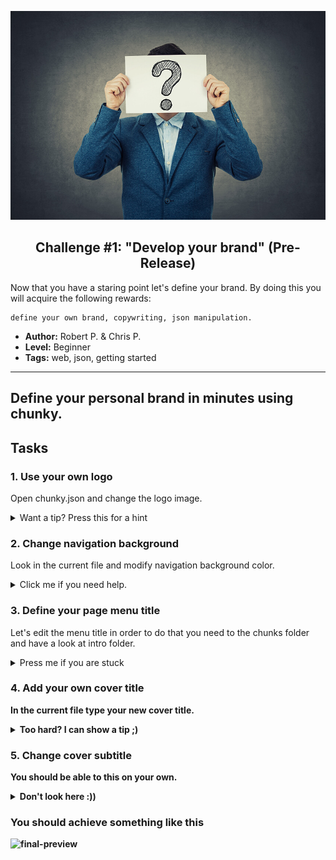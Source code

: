 <p align="center">
  <img src ="../../img/brand.jpg" />
</p>

<p align="center">
  <h2 align="center"> Challenge #1: "Develop your brand" (Pre-Release)</h2>
</p>

Now that you have a staring point let's define your brand.
By doing this you will acquire the following rewards:
```$xslt
define your own brand, copywriting, json manipulation. 
```


* **Author:** Robert P. & Chris P.
* **Level:** Beginner
* **Tags:** web, json, getting started

---
###

## Define your personal brand in minutes using chunky.

## Tasks

### 1. Use your own logo

Open chunky.json and change the logo image.

<details> 
  <summary>Want a tip? Press this for a hint </summary>
  <br />
   <p> Have a look at <b>line 36</b>. </p> 
</details>

### 2. Change navigation background

Look in the current file and modify navigation background color.

<details> 
  <summary>Click me if you need help. </summary>
   <br />
   <p> Look at line <b>47</b>. </p> 
</details>

### 3. Define your page menu title

Let's edit the menu title in order to do that
you need to the chunks folder and have a look
at intro folder.

<details> 
  <summary>Press me if you are stuck</summary>
  <br />
   <p> Open <b>chunk.json<b> file and have a look at <b>line 5<b>. </p> 
</details>

### 4. Add your own cover title

In the current file type your new cover title.

<details> 
  <summary>Too hard? I can show a tip ;)</summary>
   <br />
   <p> Maybe line <b>12</b> will help. </p> 
</details>

### 5. Change cover subtitle

You should be able to this on your own.

<details> 
  <summary>Don't look here :))</summary>
    <br />
   <p> Look at the line below. </p> 
</details>


### You should achieve something like this

![final-preview][final-preview]
 
[final-preview]: ../../img/final-challenge-1.jpg

